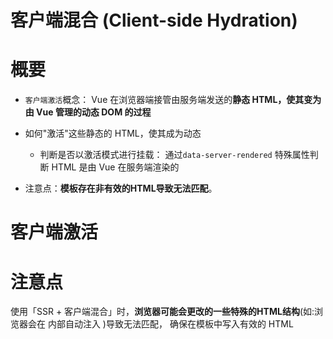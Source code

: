 客户端混合 (Client-side Hydration)
=====

# 概要

- `客户端激活`概念： Vue 在浏览器端接管由服务端发送的**静态 HTML，使其变为由 Vue 管理的动态 DOM 的过程**

- 如何"激活"这些静态的 HTML，使其成为动态

  - 判断是否以激活模式进行挂载： 通过`data-server-rendered` 特殊属性判断 HTML 是由 Vue 在服务端渲染的
  
- 注意点：**模板存在非有效的HTML导致无法匹配**。

# 客户端激活

# 注意点

使用「SSR + 客户端混合」时，**浏览器可能会更改的一些特殊的HTML结构**(如:浏览器会在 <table> 内部自动注入 <tbody>)导致无法匹配， 确保在模板中写入有效的 HTML